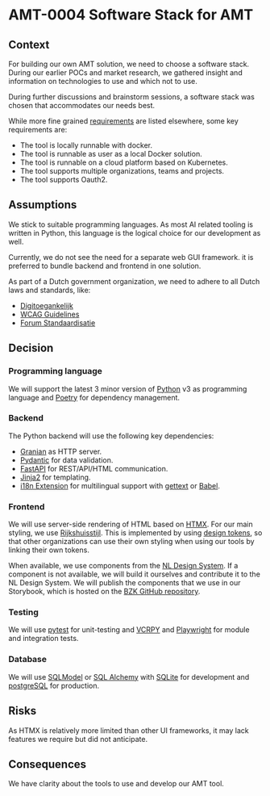 # AMT-0004 Software Stack for AMT

## Context

For building our own AMT solution, we need to choose a software stack. During our earlier
POCs and market research, we gathered insight and information on technologies to use
and which not to use.

During further discussions and brainstorm sessions, a software stack was chosen
that accommodates our needs best.

While more fine grained [requirements](../existing-tools/comparison/requirements.md) are listed elsewhere,
some key requirements are:

-   The tool is locally runnable with docker.
-   The tool is runnable as user as a local Docker solution.
-   The tool is runnable on a cloud platform based on Kubernetes.
-   The tool supports multiple organizations, teams and projects.
-   The tool supports Oauth2.

## Assumptions

We stick to suitable programming languages. As most AI related
tooling is written in Python, this language is the logical choice for our development as well.

Currently, we do not see the need for a separate web GUI framework.
it is preferred to bundle backend and frontend in one solution.

As part of a Dutch government organization, we need to adhere to all Dutch laws and standards, like:

-   [Digitoegankelijk](https://www.digitoegankelijk.nl/)
-   [WCAG Guidelines](https://wcag.nl/kennis/richtlijnen/wcag-2-1-richtlijnen/)
-   [Forum Standaardisatie](https://www.forumstandaardisatie.nl/)

## Decision

### Programming language

We will support the latest 3 minor version of [Python](https://www.python.org/) v3 as programming language
and [Poetry](https://python-poetry.org/) for dependency management.

### Backend

The Python backend will use the following key dependencies:

-   [Granian](https://github.com/emmett-framework/granian) as HTTP server.
-   [Pydantic](https://docs.pydantic.dev/latest/) for data validation.
-   [FastAPI](https://fastapi.tiangolo.com/) for REST/API/HTML communication.
-   [Jinja2](https://palletsprojects.com/p/jinja/) for templating.
-   [i18n Extension](https://jinja.palletsprojects.com/en/3.1.x/extensions/#i18n-extension) for multilingual support
    with [gettext](https://docs.python.org/3/library/gettext.html) or [Babel](https://babel.pocoo.org/en/latest/).

### Frontend

We will use server-side rendering of HTML based on [HTMX](https://htmx.org).
For our main styling, we use [Rijkshuisstijl](https://www.rijkshuisstijl.nl).
This is implemented by using [design tokens](https://nldesignsystem.nl/handboek/design-tokens/),
so that other organizations can use their own styling when using our tools by linking their own tokens.

When available, we use components from the [NL Design System](https://github.com/nl-design-system/rijkshuisstijl-community).
If a component is not available, we will build it ourselves and contribute it to the NL Design System.
We will publish the components that we use in our Storybook, which is hosted on the [BZK GitHub repository](https://github.com/MinBZK).

### Testing

We will use [pytest](https://docs.pytest.org/en/) for unit-testing and [VCRPY](https://vcrpy.readthedocs.io/en/latest/)
and [Playwright](https://playwright.dev/) for module and integration tests.

### Database

We will use [SQLModel](https://sqlmodel.tiangolo.com/) or
[SQL Alchemy](https://www.sqlalchemy.org/) with [SQLite](https://www.sqlite.org/) for
development and [postgreSQL](https://www.postgresql.org/) for
production.

## Risks

As HTMX is relatively more limited than other UI frameworks, it may lack features we require but
did not anticipate.

## Consequences

We have clarity about the tools to use and develop our AMT tool.
